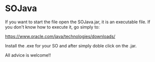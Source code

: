 # SOJava
If you want to start the file open the SOJava.jar, it is an executable file.
If you don't know how to execute it, go simply to:

https://www.oracle.com/java/technologies/downloads/

Install the .exe for your SO and after simply doble click on the .jar.

All advice is welcome!!